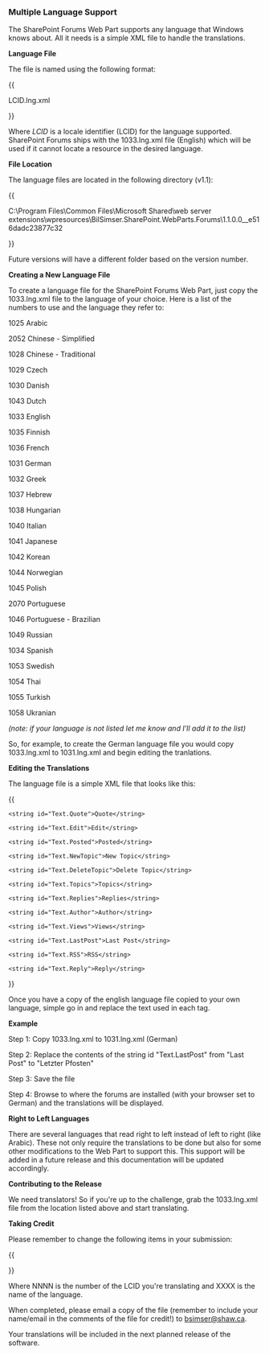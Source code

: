 ### Multiple Language Support

The SharePoint Forums Web Part supports any language that Windows knows about. All it needs is a simple XML file to handle the translations.

**Language File**
The file is named using the following format:
{{
LCID.lng.xml
}}
Where _LCID_ is a locale identifier (LCID) for the language supported. SharePoint Forums ships with the 1033.lng.xml file (English) which will be used if it cannot locate a resource in the desired language.

**File Location**
The language files are located in the following directory (v1.1):
{{
C:\Program Files\Common Files\Microsoft Shared\web server extensions\wpresources\BilSimser.SharePoint.WebParts.Forums\1.1.0.0__e516dadc23877c32
}}

Future versions will have a different folder based on the version number.

**Creating a New Language File**
To create a language file for the SharePoint Forums Web Part, just copy the 1033.lng.xml file to the language of your choice. Here is a list of the numbers to use and the language they refer to:

1025 Arabic 
2052 Chinese - Simplified 
1028 Chinese - Traditional 
1029 Czech 
1030 Danish 
1043 Dutch 
1033 English 
1035 Finnish 
1036 French 
1031 German 
1032 Greek 
1037 Hebrew 
1038 Hungarian 
1040 Italian 
1041 Japanese 
1042 Korean 
1044 Norwegian 
1045 Polish 
2070 Portuguese 
1046 Portuguese - Brazilian 
1049 Russian 
1034 Spanish 
1053 Swedish 
1054 Thai 
1055 Turkish 
1058 Ukranian

_(note: if your language is not listed let me know and I'll add it to the list)_

So, for example, to create the German language file you would copy 1033.lng.xml to 1031.lng.xml and begin editing the tranlations.

**Editing the Translations**
The language file is a simple XML file that looks like this:
{{
<?xml version="1.0" encoding="utf-8" ?> 
<!-- Filename: 1033.lng.xml -->
<!-- Description: xml resource file for English translations -->
<!-- Author: Bil Simser (bsimser@shaw.ca) -->
<strings>
	<string id="Text.Quote">Quote</string>
	<string id="Text.Edit">Edit</string>
	<string id="Text.Posted">Posted</string>
	<string id="Text.NewTopic">New Topic</string>
	<string id="Text.DeleteTopic">Delete Topic</string>
	<string id="Text.Topics">Topics</string>
	<string id="Text.Replies">Replies</string>
	<string id="Text.Author">Author</string>
	<string id="Text.Views">Views</string>
	<string id="Text.LastPost">Last Post</string>
	<string id="Text.RSS">RSS</string>
	<string id="Text.Reply">Reply</string>
</strings>
}}

Once you have a copy of the english language file copied to your own language, simple go in and replace the text used in each tag.

**Example**
Step 1: Copy 1033.lng.xml to 1031.lng.xml (German)
Step 2: Replace the contents of the string id "Text.LastPost" from "Last Post" to "Letzter Pfosten"
Step 3: Save the file
Step 4: Browse to where the forums are installed (with your browser set to German) and the translations will be displayed.

**Right to Left Languages**
There are several languages that read right to left instead of left to right (like Arabic). These not only require the translations to be done but also for some other modifications to the Web Part to support this. This support will be added in a future release and this documentation will be updated accordingly.

**Contributing to the Release**
We need translators! So if you're up to the challenge, grab the 1033.lng.xml file from the location listed above and start translating.

**Taking Credit**
Please remember to change the following items in your submission:
{{
<!-- Filename: NNNN.lng.xml -->
<!-- Description: xml resource file for XXXX translations -->
<!-- Author: Your Name (yourname@yourdomain.com) -->
}}

Where NNNN is the number of the LCID you're translating and XXXX is the name of the language.

When completed, please email a copy of the file (remember to include your name/email in the comments of the file for credit!) to bsimser@shaw.ca.

Your translations will be included in the next planned release of the software.